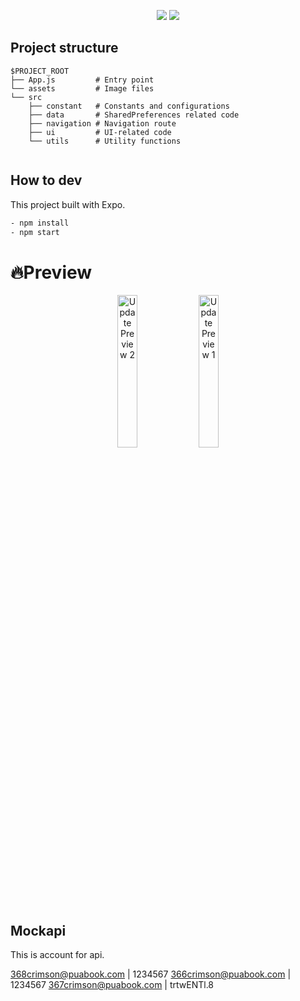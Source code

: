 <p align="center">
  <img src="https://skillicons.dev/icons?i=figma&theme=light" />
 <img src="https://skillicons.dev/icons?i=js" />
</p>

## Project structure

```
$PROJECT_ROOT
├── App.js         # Entry point
└── assets         # Image files
└── src
    ├── constant   # Constants and configurations
    ├── data       # SharedPreferences related code
    ├── navigation # Navigation route
    ├── ui         # UI-related code
    └── utils      # Utility functions
    
```
## How to dev

This project built with Expo.

```sh
- npm install
- npm start
```
# 🔥Preview

<p align="center">
    <img src="https://media.discordapp.net/attachments/1194116087118307419/1210211850684211200/IMG_2307.png?ex=65e9bc9d&is=65d7479d&hm=2b1ee7ee120219a58b324553321cfe7dc336716d82e8ecb42664d694690e8247&=&format=webp&quality=lossless&width=316&height=683" alt="Update Preview 2" width="25%">
    <img src="https://cdn.discordapp.com/attachments/1194116087118307419/1210210584977739867/IMG_2309.png?ex=65e9bb70&is=65d74670&hm=2e6cfc9144b1044613b07d27f02ab4584f9b4b4131c25b5c6d0b9e63345ad49a" alt="Update Preview 1" width="25%">

</p>

## Mockapi
This is account for api.

368crimson@puabook.com | 1234567
366crimson@puabook.com | 1234567
367crimson@puabook.com | trtwENTl.8


